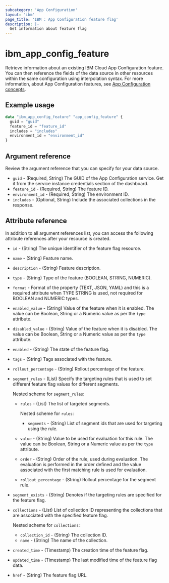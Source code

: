 ```yaml
---
subcategory: 'App Configuration'
layout: 'ibm'
page_title: 'IBM : App Configuration feature flag'
description: |-
  Get information about feature flag
---
```


# ibm_app_config_feature

Retrieve information about an existing IBM Cloud App Configuration feature. You can then reference the fields of the data source in other resources within the same configuration using interpolation syntax. For more information, about App Configuration features, see [App Configuration concepts](https://cloud.ibm.com//docs/app-configuration?topic=app-configuration-ac-overview).

## Example usage

```terraform
data "ibm_app_config_feature" "app_config_feature" {
  guid = "guid"
  feature_id = "feature_id"
  includes = "includes"
  environment_id = "environment_id"
}
```

## Argument reference

Review the argument reference that you can specify for your data source.

- `guid` - (Required, String) The GUID of the App Configuration service. Get it from the service instance credentials section of the dashboard.
- `feature_id` - (Required, String) The feature ID.
- `environment_id` - (Required, String) The environment ID.
- `includes` - (Optional, String) Include the associated collections in the response.

## Attribute reference

In addition to all argument references list, you can access the following attribute references after your resource is created.

- `id` - (String) The unique identifier of the feature flag resource.
- `name` - (String) Feature name.
- `description` - (String) Feature description.
- `type` - (String) Type of the feature (BOOLEAN, STRING, NUMERIC).
- `format` - Format of the property (TEXT, JSON, YAML) and this is a required attribute when TYPE STRING is used, not required for BOOLEAN and NUMERIC types.
- `enabled_value` - (String) Value of the feature when it is enabled. The value can be Boolean, String or a Numeric value as per the `type` attribute.
- `disabled_value` - (String) Value of the feature when it is disabled. The value can be Boolean, String or a Numeric value as per the `type` attribute.
- `enabled` - (String) The state of the feature flag.
- `tags` - (String) Tags associated with the feature.
- `rollout_percentage` - (String) Rollout percentage of the feature.
- `segment_rules` - (List) Specify the targeting rules that is used to set different feature flag values for different segments.

  Nested scheme for `segment_rules`:
  - `rules` - (List) The list of targeted segments.

    Nested scheme for `rules`:
    - `segments` - (String) List of segment ids that are used for targeting using the rule.
  - `value` - (String) Value to be used for evaluation for this rule. The value can be Boolean, String or a Numeric value as per the `type` attribute.
  - `order` - (String) Order of the rule, used during evaluation. The evaluation is performed in the order defined and the value associated with the first matching rule is used for evaluation.
  - `rollout_percentage` - (String) Rollout percentage for the segment rule.
- `segment_exists` - (String) Denotes if the targeting rules are specified for the feature flag.
- `collections` - (List) List of collection ID representing the collections that are associated with the specified feature flag. 

  Nested scheme for `collections`:

  - `collection_id` - (String) The collection ID.
  - `name` - (String) The name of the collection.
- `created_time` - (Timestamp) The creation time of the feature flag.
- `updated_time` - (Timestamp) The last modified time of the feature flag data.
- `href` - (String) The feature flag URL.
